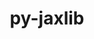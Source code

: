 ---
title: "py-jaxlib"
layout: cache
categories: [package, develop]
meta: {"compilers": ["gcc@11.4.0", "gcc@13.2.0"], "num_specs": 133, "num_specs_by_stack": {"e4s": 13, "ml-linux-aarch64-cpu": 26, "ml-linux-aarch64-cuda": 26, "ml-linux-x86_64-cpu": 24, "ml-linux-x86_64-cuda": 26, "ml-linux-x86_64-rocm": 18, "root": 133}, "oss": ["ubuntu22.04", "ubuntu24.04"], "platforms": ["linux"], "stacks": ["e4s", "ml-linux-aarch64-cpu", "ml-linux-aarch64-cuda", "ml-linux-x86_64-cpu", "ml-linux-x86_64-cuda", "ml-linux-x86_64-rocm", "root"], "targets": ["aarch64", "x86_64_v3"], "versions": ["0.4.28", "0.4.31", "0.4.38"]}
spec_details: [{"compiler": "gcc@11.4.0", "hash": "2xb55n7wbbxxugwduu7fhggnsdakkm6b", "os": "ubuntu22.04", "platform": "linux", "size": "-", "stacks": ["e4s", "root"], "target": "x86_64_v3", "variants": ["build_system=python_pip", "~cuda", "patches:=d3b7ea2", "~rocm"], "versions": ["0.4.38"]}, {"compiler": "gcc@13.2.0", "hash": "3aboam4fyvejtv3pollpvtrkbeng7mjt", "os": "ubuntu24.04", "platform": "linux", "size": "-", "stacks": ["ml-linux-x86_64-rocm", "root"], "target": "x86_64_v3", "variants": ["amdgpu_target:=gfx90a", "build_system=python_pip", "~cuda", "patches:=d3b7ea2", "+rocm"], "versions": ["0.4.38"]}, {"compiler": "gcc@13.2.0", "hash": "3d3gi77mfqjsow6gr722xxszgy4akz6e", "os": "ubuntu24.04", "platform": "linux", "size": "-", "stacks": ["ml-linux-aarch64-cpu", "root"], "target": "aarch64", "variants": ["build_system=python_pip", "~cuda", "patches:=2c5386e", "~rocm"], "versions": ["0.4.28"]}, {"compiler": "gcc@13.2.0", "hash": "3u37nv2g6awbzj63kgpsmr3iccrycpop", "os": "ubuntu24.04", "platform": "linux", "size": "-", "stacks": ["ml-linux-x86_64-rocm", "root"], "target": "x86_64_v3", "variants": ["amdgpu_target:=gfx90a", "build_system=python_pip", "~cuda", "patches:=d3b7ea2", "+rocm"], "versions": ["0.4.38"]}, {"compiler": "gcc@13.2.0", "hash": "3z42ar7cfpbwf3q7ggfrfo6yhb5ooqq2", "os": "ubuntu24.04", "platform": "linux", "size": "-", "stacks": ["ml-linux-aarch64-cuda", "root"], "target": "aarch64", "variants": ["build_system=python_pip", "+cuda", "cuda_arch:=80", "+nccl", "patches:=2c5386e", "~rocm"], "versions": ["0.4.28"]}, {"compiler": "gcc@13.2.0", "hash": "4fvc4xoykphblecap3js2a3wfc4tu3pw", "os": "ubuntu24.04", "platform": "linux", "size": "-", "stacks": ["ml-linux-x86_64-cpu", "root"], "target": "x86_64_v3", "variants": ["build_system=python_pip", "~cuda", "~rocm"], "versions": ["0.4.28"]}, {"compiler": "gcc@13.2.0", "hash": "4qhmavnyrf27wchph7bayyr2mjuemmj6", "os": "ubuntu24.04", "platform": "linux", "size": "-", "stacks": ["ml-linux-x86_64-cpu", "root"], "target": "x86_64_v3", "variants": ["build_system=python_pip", "~cuda", "patches:=d3b7ea2", "~rocm"], "versions": ["0.4.38"]}, {"compiler": "gcc@13.2.0", "hash": "4tewzkxse63lcdqlzdsoizsh3gr5tey5", "os": "ubuntu24.04", "platform": "linux", "size": "-", "stacks": ["ml-linux-aarch64-cpu", "root"], "target": "aarch64", "variants": ["build_system=python_pip", "~cuda", "patches:=2c5386e", "~rocm"], "versions": ["0.4.31"]}, {"compiler": "gcc@13.2.0", "hash": "5cu7yzzajgaccjcm5jjru6afcb2x4mqp", "os": "ubuntu24.04", "platform": "linux", "size": "-", "stacks": ["ml-linux-x86_64-cuda", "root"], "target": "x86_64_v3", "variants": ["build_system=python_pip", "+cuda", "cuda_arch:=80", "+nccl", "~rocm"], "versions": ["0.4.31"]}, {"compiler": "gcc@13.2.0", "hash": "5gkodmkumevx254ij43aves5wuceexx5", "os": "ubuntu24.04", "platform": "linux", "size": "-", "stacks": ["ml-linux-aarch64-cuda", "root"], "target": "aarch64", "variants": ["build_system=python_pip", "+cuda", "cuda_arch:=80", "+nccl", "patches:=2c5386e", "~rocm"], "versions": ["0.4.28"]}, {"compiler": "gcc@13.2.0", "hash": "5lw2fqaaxljlopd45rem6j62xioifp5c", "os": "ubuntu24.04", "platform": "linux", "size": "-", "stacks": ["ml-linux-x86_64-rocm", "root"], "target": "x86_64_v3", "variants": ["amdgpu_target:=gfx90a", "build_system=python_pip", "~cuda", "patches:=d3b7ea2", "+rocm"], "versions": ["0.4.38"]}, {"compiler": "gcc@13.2.0", "hash": "5uqt4nmebybdok5lqnwln4ytd7ltktty", "os": "ubuntu24.04", "platform": "linux", "size": "-", "stacks": ["ml-linux-x86_64-cpu", "root"], "target": "x86_64_v3", "variants": ["build_system=python_pip", "~cuda", "~rocm"], "versions": ["0.4.28"]}, {"compiler": "gcc@13.2.0", "hash": "5y4iw7juzksl2a25mdvblmryfzwob35k", "os": "ubuntu24.04", "platform": "linux", "size": "-", "stacks": ["ml-linux-aarch64-cpu", "root"], "target": "aarch64", "variants": ["build_system=python_pip", "~cuda", "patches:=2c5386e", "~rocm"], "versions": ["0.4.31"]}, {"compiler": "gcc@13.2.0", "hash": "67ptuo5ftkylr3wuhj3qxwmv53qivl24", "os": "ubuntu24.04", "platform": "linux", "size": "-", "stacks": ["ml-linux-x86_64-rocm", "root"], "target": "x86_64_v3", "variants": ["amdgpu_target:=gfx90a", "build_system=python_pip", "~cuda", "patches:=d3b7ea2", "+rocm"], "versions": ["0.4.38"]}, {"compiler": "gcc@13.2.0", "hash": "6ajdp2ckzlyma7ebaihtaqnxkkqkhlth", "os": "ubuntu24.04", "platform": "linux", "size": "-", "stacks": ["ml-linux-aarch64-cpu", "root"], "target": "aarch64", "variants": ["build_system=python_pip", "~cuda", "patches:=2c5386e", "~rocm"], "versions": ["0.4.28"]}, {"compiler": "gcc@13.2.0", "hash": "6kbjzjcpbjeeom5nphyjctpjr2tux2m3", "os": "ubuntu24.04", "platform": "linux", "size": "-", "stacks": ["ml-linux-x86_64-rocm", "root"], "target": "x86_64_v3", "variants": ["amdgpu_target:=gfx90a", "build_system=python_pip", "~cuda", "patches:=d3b7ea2", "+rocm"], "versions": ["0.4.38"]}, {"compiler": "gcc@11.4.0", "hash": "6pj65cktmbxiywc6hnfsypjeejomg26o", "os": "ubuntu22.04", "platform": "linux", "size": "-", "stacks": ["e4s", "root"], "target": "x86_64_v3", "variants": ["build_system=python_pip", "~cuda", "patches:=d3b7ea2", "~rocm"], "versions": ["0.4.38"]}, {"compiler": "gcc@13.2.0", "hash": "77d5ffb6kippmwuqbzm52hwhuyu3afbn", "os": "ubuntu24.04", "platform": "linux", "size": "-", "stacks": ["ml-linux-x86_64-cpu", "root"], "target": "x86_64_v3", "variants": ["build_system=python_pip", "~cuda", "~rocm"], "versions": ["0.4.28"]}, {"compiler": "gcc@13.2.0", "hash": "7e5h2byd6fofvz4ugcclz2wuqxlwtjul", "os": "ubuntu24.04", "platform": "linux", "size": "-", "stacks": ["ml-linux-x86_64-cuda", "root"], "target": "x86_64_v3", "variants": ["build_system=python_pip", "+cuda", "cuda_arch:=80", "+nccl", "~rocm"], "versions": ["0.4.28"]}, {"compiler": "gcc@13.2.0", "hash": "7eaxgm4ozskxtirntjyfjeo7g2vyolq6", "os": "ubuntu24.04", "platform": "linux", "size": "-", "stacks": ["ml-linux-x86_64-cuda", "root"], "target": "x86_64_v3", "variants": ["build_system=python_pip", "+cuda", "cuda_arch:=80", "+nccl", "~rocm"], "versions": ["0.4.28"]}, {"compiler": "gcc@13.2.0", "hash": "7x6ue46cipno2bfv2rp6yagrwlhiu372", "os": "ubuntu24.04", "platform": "linux", "size": "-", "stacks": ["ml-linux-aarch64-cuda", "root"], "target": "aarch64", "variants": ["build_system=python_pip", "+cuda", "cuda_arch:=80", "+nccl", "patches:=2c5386e", "~rocm"], "versions": ["0.4.28"]}, {"compiler": "gcc@11.4.0", "hash": "a4m3bca6rwwqicrqxcmgrsdg2634qlsg", "os": "ubuntu22.04", "platform": "linux", "size": "-", "stacks": ["e4s", "root"], "target": "x86_64_v3", "variants": ["build_system=python_pip", "~cuda", "patches:=d3b7ea2", "~rocm"], "versions": ["0.4.38"]}, {"compiler": "gcc@11.4.0", "hash": "ab63uxcu5gk3k7j2glqh7jafkvxavpig", "os": "ubuntu22.04", "platform": "linux", "size": "-", "stacks": ["e4s", "root"], "target": "x86_64_v3", "variants": ["build_system=python_pip", "~cuda", "patches:=d3b7ea2", "~rocm"], "versions": ["0.4.38"]}, {"compiler": "gcc@13.2.0", "hash": "acmysbrlzqikpp36md4nqupabvcb37f5", "os": "ubuntu24.04", "platform": "linux", "size": "-", "stacks": ["ml-linux-aarch64-cpu", "root"], "target": "aarch64", "variants": ["build_system=python_pip", "~cuda", "patches:=2c5386e", "~rocm"], "versions": ["0.4.28"]}, {"compiler": "gcc@13.2.0", "hash": "ap5qtb76cufjg64mvlzm5yjzxpjr6dxy", "os": "ubuntu24.04", "platform": "linux", "size": "-", "stacks": ["ml-linux-aarch64-cuda", "root"], "target": "aarch64", "variants": ["build_system=python_pip", "+cuda", "cuda_arch:=80", "+nccl", "patches:=2c5386e", "~rocm"], "versions": ["0.4.31"]}, {"compiler": "gcc@13.2.0", "hash": "aqrjwnm4m7t4e5mbmm7rcb6oedk47kke", "os": "ubuntu24.04", "platform": "linux", "size": "-", "stacks": ["ml-linux-aarch64-cpu", "root"], "target": "aarch64", "variants": ["build_system=python_pip", "~cuda", "patches:=2c5386e", "~rocm"], "versions": ["0.4.28"]}, {"compiler": "gcc@13.2.0", "hash": "bbxvwghaz6allxiebn3az3p2as4un522", "os": "ubuntu24.04", "platform": "linux", "size": "-", "stacks": ["ml-linux-x86_64-cuda", "root"], "target": "x86_64_v3", "variants": ["build_system=python_pip", "+cuda", "cuda_arch:=80", "+nccl", "~rocm"], "versions": ["0.4.31"]}, {"compiler": "gcc@13.2.0", "hash": "bfcwomcbjlq2qg2afh63antb775wadbg", "os": "ubuntu24.04", "platform": "linux", "size": "-", "stacks": ["ml-linux-x86_64-cpu", "root"], "target": "x86_64_v3", "variants": ["build_system=python_pip", "~cuda", "patches:=d3b7ea2", "~rocm"], "versions": ["0.4.38"]}, {"compiler": "gcc@13.2.0", "hash": "bhhv72u2yv7t6vhi4x6kmynpa35uh6jg", "os": "ubuntu24.04", "platform": "linux", "size": "-", "stacks": ["ml-linux-x86_64-rocm", "root"], "target": "x86_64_v3", "variants": ["amdgpu_target:=gfx90a", "build_system=python_pip", "~cuda", "patches:=d3b7ea2", "+rocm"], "versions": ["0.4.38"]}, {"compiler": "gcc@13.2.0", "hash": "c2cfwboc2ibvxy5vzhwwikzi5i6fa7ge", "os": "ubuntu24.04", "platform": "linux", "size": "-", "stacks": ["ml-linux-x86_64-cpu", "root"], "target": "x86_64_v3", "variants": ["build_system=python_pip", "~cuda", "patches:=d3b7ea2", "~rocm"], "versions": ["0.4.38"]}, {"compiler": "gcc@13.2.0", "hash": "cejds7zwj6lsnj7lpyigrksktiwmlpxu", "os": "ubuntu24.04", "platform": "linux", "size": "-", "stacks": ["ml-linux-x86_64-rocm", "root"], "target": "x86_64_v3", "variants": ["amdgpu_target:=gfx90a", "build_system=python_pip", "~cuda", "patches:=d3b7ea2", "+rocm"], "versions": ["0.4.38"]}, {"compiler": "gcc@13.2.0", "hash": "cuunad4ruk6mcgv753n3cf3m5iz3ihxi", "os": "ubuntu24.04", "platform": "linux", "size": "-", "stacks": ["ml-linux-x86_64-rocm", "root"], "target": "x86_64_v3", "variants": ["amdgpu_target:=gfx90a", "build_system=python_pip", "~cuda", "patches:=d3b7ea2", "+rocm"], "versions": ["0.4.38"]}, {"compiler": "gcc@13.2.0", "hash": "cx3ubem75coicn6rztnubsyiemcji3gy", "os": "ubuntu24.04", "platform": "linux", "size": "-", "stacks": ["ml-linux-x86_64-cpu", "root"], "target": "x86_64_v3", "variants": ["build_system=python_pip", "~cuda", "~rocm"], "versions": ["0.4.28"]}, {"compiler": "gcc@13.2.0", "hash": "ddv4b3nfbpufwfribwfdzl4zrfcmlwaw", "os": "ubuntu24.04", "platform": "linux", "size": "-", "stacks": ["ml-linux-x86_64-rocm", "root"], "target": "x86_64_v3", "variants": ["amdgpu_target:=gfx90a", "build_system=python_pip", "~cuda", "patches:=d3b7ea2", "+rocm"], "versions": ["0.4.38"]}, {"compiler": "gcc@13.2.0", "hash": "dpuhhebossdbxrgag3bb5pgze5vra77h", "os": "ubuntu24.04", "platform": "linux", "size": "-", "stacks": ["ml-linux-aarch64-cuda", "root"], "target": "aarch64", "variants": ["build_system=python_pip", "+cuda", "cuda_arch:=80", "+nccl", "patches:=2c5386e", "~rocm"], "versions": ["0.4.31"]}, {"compiler": "gcc@13.2.0", "hash": "dr5qaaxy6rlneneej5ftgt45a7kbdlez", "os": "ubuntu24.04", "platform": "linux", "size": "-", "stacks": ["ml-linux-aarch64-cuda", "root"], "target": "aarch64", "variants": ["build_system=python_pip", "+cuda", "cuda_arch:=80", "+nccl", "patches:=2c5386e", "~rocm"], "versions": ["0.4.31"]}, {"compiler": "gcc@13.2.0", "hash": "e44uu72u6jjszz5dsyyxkjzfdl44kusu", "os": "ubuntu24.04", "platform": "linux", "size": "-", "stacks": ["ml-linux-x86_64-cuda", "root"], "target": "x86_64_v3", "variants": ["build_system=python_pip", "+cuda", "cuda_arch:=80", "+nccl", "~rocm"], "versions": ["0.4.28"]}, {"compiler": "gcc@13.2.0", "hash": "e6x3rfxel3vydzpbmwbvrniasgwt5xiv", "os": "ubuntu24.04", "platform": "linux", "size": "-", "stacks": ["ml-linux-aarch64-cpu", "root"], "target": "aarch64", "variants": ["build_system=python_pip", "~cuda", "patches:=2c5386e", "~rocm"], "versions": ["0.4.28"]}, {"compiler": "gcc@13.2.0", "hash": "ev4maccd3ugkhqi5tzgkrwilbi3pjrdj", "os": "ubuntu24.04", "platform": "linux", "size": "-", "stacks": ["ml-linux-aarch64-cpu", "root"], "target": "aarch64", "variants": ["build_system=python_pip", "~cuda", "patches:=2c5386e", "~rocm"], "versions": ["0.4.31"]}, {"compiler": "gcc@13.2.0", "hash": "fe3yhsmz4y7kvuh5s37lwlb73pc4hnm7", "os": "ubuntu24.04", "platform": "linux", "size": "-", "stacks": ["ml-linux-x86_64-cpu", "root"], "target": "x86_64_v3", "variants": ["build_system=python_pip", "~cuda", "patches:=d3b7ea2", "~rocm"], "versions": ["0.4.38"]}, {"compiler": "gcc@13.2.0", "hash": "fgu247ggj4dmwnktzdmjuy75lxwxz7o3", "os": "ubuntu24.04", "platform": "linux", "size": "-", "stacks": ["ml-linux-aarch64-cpu", "root"], "target": "aarch64", "variants": ["build_system=python_pip", "~cuda", "patches:=2c5386e", "~rocm"], "versions": ["0.4.31"]}, {"compiler": "gcc@13.2.0", "hash": "frcl6ghrv6nylpkljqthyszvx46sv2ae", "os": "ubuntu24.04", "platform": "linux", "size": "-", "stacks": ["ml-linux-x86_64-cuda", "root"], "target": "x86_64_v3", "variants": ["build_system=python_pip", "+cuda", "cuda_arch:=80", "+nccl", "~rocm"], "versions": ["0.4.31"]}, {"compiler": "gcc@13.2.0", "hash": "fxluf52v2rize7yyds7hahp5ifbizxg7", "os": "ubuntu24.04", "platform": "linux", "size": "-", "stacks": ["ml-linux-x86_64-cuda", "root"], "target": "x86_64_v3", "variants": ["build_system=python_pip", "+cuda", "cuda_arch:=80", "+nccl", "~rocm"], "versions": ["0.4.31"]}, {"compiler": "gcc@13.2.0", "hash": "fylun2eu5hz4rannq2dotnlrbx2e62oi", "os": "ubuntu24.04", "platform": "linux", "size": "-", "stacks": ["ml-linux-x86_64-cuda", "root"], "target": "x86_64_v3", "variants": ["build_system=python_pip", "+cuda", "cuda_arch:=80", "+nccl", "~rocm"], "versions": ["0.4.31"]}, {"compiler": "gcc@13.2.0", "hash": "gbjg4zi2rrex7pgygynaht3mzdjrj7ej", "os": "ubuntu24.04", "platform": "linux", "size": "-", "stacks": ["ml-linux-aarch64-cpu", "root"], "target": "aarch64", "variants": ["build_system=python_pip", "~cuda", "patches:=2c5386e", "~rocm"], "versions": ["0.4.31"]}, {"compiler": "gcc@13.2.0", "hash": "gezos2zmhh6c3mbfrvugw3r7xtf6jie7", "os": "ubuntu24.04", "platform": "linux", "size": "-", "stacks": ["ml-linux-x86_64-cuda", "root"], "target": "x86_64_v3", "variants": ["build_system=python_pip", "+cuda", "cuda_arch:=80", "+nccl", "~rocm"], "versions": ["0.4.31"]}, {"compiler": "gcc@13.2.0", "hash": "gj3usvjxrmpijlfw3izjg5gelnt7g64t", "os": "ubuntu24.04", "platform": "linux", "size": "-", "stacks": ["ml-linux-x86_64-cuda", "root"], "target": "x86_64_v3", "variants": ["build_system=python_pip", "+cuda", "cuda_arch:=80", "+nccl", "~rocm"], "versions": ["0.4.28"]}, {"compiler": "gcc@13.2.0", "hash": "glnf443eswq4vf3l7wfzap7znkq4trh4", "os": "ubuntu24.04", "platform": "linux", "size": "-", "stacks": ["ml-linux-aarch64-cpu", "root"], "target": "aarch64", "variants": ["build_system=python_pip", "~cuda", "patches:=2c5386e", "~rocm"], "versions": ["0.4.28"]}, {"compiler": "gcc@13.2.0", "hash": "goofko3sfzfqeyvaf5pakfrr3khsnxho", "os": "ubuntu24.04", "platform": "linux", "size": "-", "stacks": ["ml-linux-x86_64-cpu", "root"], "target": "x86_64_v3", "variants": ["build_system=python_pip", "~cuda", "~rocm"], "versions": ["0.4.28"]}, {"compiler": "gcc@13.2.0", "hash": "gy6ko7xzzno6yfciw2w4jvwen2wh7ljk", "os": "ubuntu24.04", "platform": "linux", "size": "-", "stacks": ["ml-linux-x86_64-cpu", "root"], "target": "x86_64_v3", "variants": ["build_system=python_pip", "~cuda", "patches:=d3b7ea2", "~rocm"], "versions": ["0.4.38"]}, {"compiler": "gcc@13.2.0", "hash": "h7nwad5zznndmmz43hnjxupcxrblwf2j", "os": "ubuntu24.04", "platform": "linux", "size": "-", "stacks": ["ml-linux-x86_64-cpu", "root"], "target": "x86_64_v3", "variants": ["build_system=python_pip", "~cuda", "~rocm"], "versions": ["0.4.28"]}, {"compiler": "gcc@13.2.0", "hash": "he7265d7d6kaywoald5dzt3gu4vpeo6p", "os": "ubuntu24.04", "platform": "linux", "size": "-", "stacks": ["ml-linux-aarch64-cpu", "root"], "target": "aarch64", "variants": ["build_system=python_pip", "~cuda", "patches:=2c5386e", "~rocm"], "versions": ["0.4.31"]}, {"compiler": "gcc@13.2.0", "hash": "hhjrt2odvpjkaxewb737oqvyvrj6sc7g", "os": "ubuntu24.04", "platform": "linux", "size": "-", "stacks": ["ml-linux-x86_64-rocm", "root"], "target": "x86_64_v3", "variants": ["amdgpu_target:=gfx90a", "build_system=python_pip", "~cuda", "patches:=d3b7ea2", "+rocm"], "versions": ["0.4.38"]}, {"compiler": "gcc@13.2.0", "hash": "hltr6xs2fmrsbop3zlzasizujyz5svmk", "os": "ubuntu24.04", "platform": "linux", "size": "-", "stacks": ["ml-linux-x86_64-cpu", "root"], "target": "x86_64_v3", "variants": ["build_system=python_pip", "~cuda", "patches:=d3b7ea2", "~rocm"], "versions": ["0.4.38"]}, {"compiler": "gcc@13.2.0", "hash": "hrcfdhq45idivum2obqmeutoy5kp6ejh", "os": "ubuntu24.04", "platform": "linux", "size": "-", "stacks": ["ml-linux-x86_64-cpu", "root"], "target": "x86_64_v3", "variants": ["build_system=python_pip", "~cuda", "~rocm"], "versions": ["0.4.28"]}, {"compiler": "gcc@13.2.0", "hash": "hs6fohqbtw53ni5vrcnsfhr7pvvd6q3i", "os": "ubuntu24.04", "platform": "linux", "size": "-", "stacks": ["ml-linux-x86_64-cuda", "root"], "target": "x86_64_v3", "variants": ["build_system=python_pip", "+cuda", "cuda_arch:=80", "+nccl", "~rocm"], "versions": ["0.4.28"]}, {"compiler": "gcc@13.2.0", "hash": "i3a76reea2ox6cpjh3dfqlwsnyadnkrh", "os": "ubuntu24.04", "platform": "linux", "size": "-", "stacks": ["ml-linux-aarch64-cpu", "root"], "target": "aarch64", "variants": ["build_system=python_pip", "~cuda", "patches:=2c5386e", "~rocm"], "versions": ["0.4.31"]}, {"compiler": "gcc@13.2.0", "hash": "i5rwrmyawfsxpji2rzokmskejhenweue", "os": "ubuntu24.04", "platform": "linux", "size": "-", "stacks": ["ml-linux-x86_64-cuda", "root"], "target": "x86_64_v3", "variants": ["build_system=python_pip", "+cuda", "cuda_arch:=80", "+nccl", "~rocm"], "versions": ["0.4.31"]}, {"compiler": "gcc@13.2.0", "hash": "i7c2mrdybimcmhlimhdfmujaksm3522x", "os": "ubuntu24.04", "platform": "linux", "size": "-", "stacks": ["ml-linux-aarch64-cuda", "root"], "target": "aarch64", "variants": ["build_system=python_pip", "+cuda", "cuda_arch:=80", "+nccl", "patches:=2c5386e", "~rocm"], "versions": ["0.4.31"]}, {"compiler": "gcc@11.4.0", "hash": "idvomn77xuehernyrex3eochoij5upil", "os": "ubuntu22.04", "platform": "linux", "size": "-", "stacks": ["e4s", "root"], "target": "x86_64_v3", "variants": ["build_system=python_pip", "~cuda", "patches:=d3b7ea2", "~rocm"], "versions": ["0.4.38"]}, {"compiler": "gcc@13.2.0", "hash": "ieu7wzkek2zapgkxtdmdodhsyb4hdzxi", "os": "ubuntu24.04", "platform": "linux", "size": "-", "stacks": ["ml-linux-aarch64-cuda", "root"], "target": "aarch64", "variants": ["build_system=python_pip", "+cuda", "cuda_arch:=80", "+nccl", "patches:=2c5386e", "~rocm"], "versions": ["0.4.28"]}, {"compiler": "gcc@13.2.0", "hash": "isjo366nsqcqw2bfhjeklne2sm67sgax", "os": "ubuntu24.04", "platform": "linux", "size": "-", "stacks": ["ml-linux-x86_64-cuda", "root"], "target": "x86_64_v3", "variants": ["build_system=python_pip", "+cuda", "cuda_arch:=80", "+nccl", "~rocm"], "versions": ["0.4.28"]}, {"compiler": "gcc@13.2.0", "hash": "jaxv5c33tzdpowlnpvoe4ni4mm5ppxle", "os": "ubuntu24.04", "platform": "linux", "size": "-", "stacks": ["ml-linux-x86_64-cuda", "root"], "target": "x86_64_v3", "variants": ["build_system=python_pip", "+cuda", "cuda_arch:=80", "+nccl", "~rocm"], "versions": ["0.4.31"]}, {"compiler": "gcc@11.4.0", "hash": "jnfjvdlxx73dvj77q53ttbk7skhmfwhp", "os": "ubuntu22.04", "platform": "linux", "size": "-", "stacks": ["e4s", "root"], "target": "x86_64_v3", "variants": ["build_system=python_pip", "~cuda", "patches:=d3b7ea2", "~rocm"], "versions": ["0.4.38"]}, {"compiler": "gcc@13.2.0", "hash": "jwdlmihk7xxvisyynsrefveb5aypwr5y", "os": "ubuntu24.04", "platform": "linux", "size": "-", "stacks": ["ml-linux-x86_64-cuda", "root"], "target": "x86_64_v3", "variants": ["build_system=python_pip", "+cuda", "cuda_arch:=80", "+nccl", "~rocm"], "versions": ["0.4.28"]}, {"compiler": "gcc@11.4.0", "hash": "kdjbybvycbyx26z2ksgzetxsgw63gmpf", "os": "ubuntu22.04", "platform": "linux", "size": "-", "stacks": ["e4s", "root"], "target": "x86_64_v3", "variants": ["build_system=python_pip", "~cuda", "patches:=d3b7ea2", "~rocm"], "versions": ["0.4.38"]}, {"compiler": "gcc@13.2.0", "hash": "kfmxfvtrshrilw6n2euhvt72uclrmtqa", "os": "ubuntu24.04", "platform": "linux", "size": "-", "stacks": ["ml-linux-x86_64-cpu", "root"], "target": "x86_64_v3", "variants": ["build_system=python_pip", "~cuda", "patches:=d3b7ea2", "~rocm"], "versions": ["0.4.38"]}, {"compiler": "gcc@11.4.0", "hash": "kj7an2x3vv4ijw32js5ezn5aymdbdjpm", "os": "ubuntu22.04", "platform": "linux", "size": "-", "stacks": ["e4s", "root"], "target": "x86_64_v3", "variants": ["build_system=python_pip", "~cuda", "patches:=d3b7ea2", "~rocm"], "versions": ["0.4.38"]}, {"compiler": "gcc@13.2.0", "hash": "li26kx6a5kpyb77vng342ukdl2ai6ct3", "os": "ubuntu24.04", "platform": "linux", "size": "-", "stacks": ["ml-linux-x86_64-cpu", "root"], "target": "x86_64_v3", "variants": ["build_system=python_pip", "~cuda", "patches:=d3b7ea2", "~rocm"], "versions": ["0.4.38"]}, {"compiler": "gcc@13.2.0", "hash": "ljuk7q4h5hddxvixgwittos7pamhoyl7", "os": "ubuntu24.04", "platform": "linux", "size": "-", "stacks": ["ml-linux-aarch64-cuda", "root"], "target": "aarch64", "variants": ["build_system=python_pip", "+cuda", "cuda_arch:=80", "+nccl", "patches:=2c5386e", "~rocm"], "versions": ["0.4.28"]}, {"compiler": "gcc@13.2.0", "hash": "llslpstl3lpbmf5r5dthnqzix6l2biah", "os": "ubuntu24.04", "platform": "linux", "size": "-", "stacks": ["ml-linux-x86_64-cpu", "root"], "target": "x86_64_v3", "variants": ["build_system=python_pip", "~cuda", "~rocm"], "versions": ["0.4.28"]}, {"compiler": "gcc@11.4.0", "hash": "lqq674zrtueswg532gqf3ce2p5loyytr", "os": "ubuntu22.04", "platform": "linux", "size": "-", "stacks": ["e4s", "root"], "target": "x86_64_v3", "variants": ["build_system=python_pip", "~cuda", "patches:=d3b7ea2", "~rocm"], "versions": ["0.4.38"]}, {"compiler": "gcc@13.2.0", "hash": "lrxg3itupjpu4yevpxy6xqxgtxnhd7kr", "os": "ubuntu24.04", "platform": "linux", "size": "-", "stacks": ["ml-linux-x86_64-cuda", "root"], "target": "x86_64_v3", "variants": ["build_system=python_pip", "+cuda", "cuda_arch:=80", "+nccl", "~rocm"], "versions": ["0.4.28"]}, {"compiler": "gcc@11.4.0", "hash": "ls5yxobtgiantdmq5kllem6nvqipei6o", "os": "ubuntu22.04", "platform": "linux", "size": "-", "stacks": ["e4s", "root"], "target": "x86_64_v3", "variants": ["build_system=python_pip", "~cuda", "patches:=d3b7ea2", "~rocm"], "versions": ["0.4.38"]}, {"compiler": "gcc@13.2.0", "hash": "ltxupd4gm5avuchkagqvnmb7abpo4pzl", "os": "ubuntu24.04", "platform": "linux", "size": "-", "stacks": ["ml-linux-aarch64-cuda", "root"], "target": "aarch64", "variants": ["build_system=python_pip", "+cuda", "cuda_arch:=80", "+nccl", "patches:=2c5386e", "~rocm"], "versions": ["0.4.28"]}, {"compiler": "gcc@13.2.0", "hash": "m37fi6ojdt2ngttsf4btd23v42m5ydhw", "os": "ubuntu24.04", "platform": "linux", "size": "-", "stacks": ["ml-linux-x86_64-cuda", "root"], "target": "x86_64_v3", "variants": ["build_system=python_pip", "+cuda", "cuda_arch:=80", "+nccl", "~rocm"], "versions": ["0.4.31"]}, {"compiler": "gcc@13.2.0", "hash": "mhft66swfzx3sjo6au2wq3irol3plv5p", "os": "ubuntu24.04", "platform": "linux", "size": "-", "stacks": ["ml-linux-aarch64-cuda", "root"], "target": "aarch64", "variants": ["build_system=python_pip", "+cuda", "cuda_arch:=80", "+nccl", "patches:=2c5386e", "~rocm"], "versions": ["0.4.31"]}, {"compiler": "gcc@13.2.0", "hash": "mrkfg6noolcvo7pppz7pnrzktkn4mfli", "os": "ubuntu24.04", "platform": "linux", "size": "-", "stacks": ["ml-linux-aarch64-cuda", "root"], "target": "aarch64", "variants": ["build_system=python_pip", "+cuda", "cuda_arch:=80", "+nccl", "patches:=2c5386e", "~rocm"], "versions": ["0.4.31"]}, {"compiler": "gcc@13.2.0", "hash": "mvekievp2bk4xl4no4y3zvudvipmxjmq", "os": "ubuntu24.04", "platform": "linux", "size": "-", "stacks": ["ml-linux-aarch64-cpu", "root"], "target": "aarch64", "variants": ["build_system=python_pip", "~cuda", "patches:=2c5386e", "~rocm"], "versions": ["0.4.31"]}, {"compiler": "gcc@13.2.0", "hash": "n6ekxu7ymt2uffgwnlaerpskm4psax24", "os": "ubuntu24.04", "platform": "linux", "size": "-", "stacks": ["ml-linux-x86_64-cpu", "root"], "target": "x86_64_v3", "variants": ["build_system=python_pip", "~cuda", "patches:=d3b7ea2", "~rocm"], "versions": ["0.4.38"]}, {"compiler": "gcc@13.2.0", "hash": "ngjz7axfqpy2q5b2e2gl5akiaq7q2jgi", "os": "ubuntu24.04", "platform": "linux", "size": "-", "stacks": ["ml-linux-aarch64-cpu", "root"], "target": "aarch64", "variants": ["build_system=python_pip", "~cuda", "patches:=2c5386e", "~rocm"], "versions": ["0.4.28"]}, {"compiler": "gcc@13.2.0", "hash": "nhw4444tg6njppmqqxb45mqv5agzsqc3", "os": "ubuntu24.04", "platform": "linux", "size": "-", "stacks": ["ml-linux-aarch64-cpu", "root"], "target": "aarch64", "variants": ["build_system=python_pip", "~cuda", "patches:=2c5386e", "~rocm"], "versions": ["0.4.31"]}, {"compiler": "gcc@13.2.0", "hash": "njmaxpkrhpgcsigyzdnqdeno75krtxhx", "os": "ubuntu24.04", "platform": "linux", "size": "-", "stacks": ["ml-linux-x86_64-rocm", "root"], "target": "x86_64_v3", "variants": ["amdgpu_target:=gfx90a", "build_system=python_pip", "~cuda", "patches:=d3b7ea2", "+rocm"], "versions": ["0.4.38"]}, {"compiler": "gcc@13.2.0", "hash": "nmayinkn444fv4p7w7kggnua2uy2v7c3", "os": "ubuntu24.04", "platform": "linux", "size": "-", "stacks": ["ml-linux-x86_64-cuda", "root"], "target": "x86_64_v3", "variants": ["build_system=python_pip", "+cuda", "cuda_arch:=80", "+nccl", "~rocm"], "versions": ["0.4.31"]}, {"compiler": "gcc@13.2.0", "hash": "nn22vprz5ye7uziv4ja4j6huui2m7bcp", "os": "ubuntu24.04", "platform": "linux", "size": "-", "stacks": ["ml-linux-aarch64-cuda", "root"], "target": "aarch64", "variants": ["build_system=python_pip", "+cuda", "cuda_arch:=80", "+nccl", "patches:=2c5386e", "~rocm"], "versions": ["0.4.31"]}, {"compiler": "gcc@13.2.0", "hash": "ofldpy3jl76blbep3k5dzj2w7f5nyniw", "os": "ubuntu24.04", "platform": "linux", "size": "-", "stacks": ["ml-linux-x86_64-cpu", "root"], "target": "x86_64_v3", "variants": ["build_system=python_pip", "~cuda", "~rocm"], "versions": ["0.4.28"]}, {"compiler": "gcc@13.2.0", "hash": "oilmi3vbebrcmny2zdicvkejytnkuiow", "os": "ubuntu24.04", "platform": "linux", "size": "-", "stacks": ["ml-linux-aarch64-cuda", "root"], "target": "aarch64", "variants": ["build_system=python_pip", "+cuda", "cuda_arch:=80", "+nccl", "patches:=2c5386e", "~rocm"], "versions": ["0.4.28"]}, {"compiler": "gcc@13.2.0", "hash": "ot5ozrpl3ucekngcdtt2slxndgpr6k5i", "os": "ubuntu24.04", "platform": "linux", "size": "-", "stacks": ["ml-linux-aarch64-cuda", "root"], "target": "aarch64", "variants": ["build_system=python_pip", "+cuda", "cuda_arch:=80", "+nccl", "patches:=2c5386e", "~rocm"], "versions": ["0.4.28"]}, {"compiler": "gcc@13.2.0", "hash": "owa54lbpgmtyvjcp2xnblxw5ibw2jb2x", "os": "ubuntu24.04", "platform": "linux", "size": "-", "stacks": ["ml-linux-x86_64-cuda", "root"], "target": "x86_64_v3", "variants": ["build_system=python_pip", "+cuda", "cuda_arch:=80", "+nccl", "~rocm"], "versions": ["0.4.31"]}, {"compiler": "gcc@13.2.0", "hash": "p6ab5vcefrwor3nxllre4byfqlk5i4js", "os": "ubuntu24.04", "platform": "linux", "size": "-", "stacks": ["ml-linux-x86_64-rocm", "root"], "target": "x86_64_v3", "variants": ["amdgpu_target:=gfx90a", "build_system=python_pip", "~cuda", "patches:=d3b7ea2", "+rocm"], "versions": ["0.4.38"]}, {"compiler": "gcc@13.2.0", "hash": "pc3wcw3rdxc3iirqixdrseytcvra3zzs", "os": "ubuntu24.04", "platform": "linux", "size": "-", "stacks": ["ml-linux-aarch64-cuda", "root"], "target": "aarch64", "variants": ["build_system=python_pip", "+cuda", "cuda_arch:=80", "+nccl", "patches:=2c5386e", "~rocm"], "versions": ["0.4.31"]}, {"compiler": "gcc@13.2.0", "hash": "qaxeou3bhvp4ppjnpmngmivdrulu25k3", "os": "ubuntu24.04", "platform": "linux", "size": "-", "stacks": ["ml-linux-aarch64-cuda", "root"], "target": "aarch64", "variants": ["build_system=python_pip", "+cuda", "cuda_arch:=80", "+nccl", "patches:=2c5386e", "~rocm"], "versions": ["0.4.31"]}, {"compiler": "gcc@13.2.0", "hash": "qu2y363wepg7jwe62z4oeup3g6sc5tag", "os": "ubuntu24.04", "platform": "linux", "size": "-", "stacks": ["ml-linux-aarch64-cuda", "root"], "target": "aarch64", "variants": ["build_system=python_pip", "+cuda", "cuda_arch:=80", "+nccl", "patches:=2c5386e", "~rocm"], "versions": ["0.4.28"]}, {"compiler": "gcc@13.2.0", "hash": "r2btta7cjee7ci42mdvpxiky5bkoyczb", "os": "ubuntu24.04", "platform": "linux", "size": "-", "stacks": ["ml-linux-x86_64-cuda", "root"], "target": "x86_64_v3", "variants": ["build_system=python_pip", "+cuda", "cuda_arch:=80", "+nccl", "~rocm"], "versions": ["0.4.28"]}, {"compiler": "gcc@13.2.0", "hash": "r2ohyivrunqgvbra645mwvkoxk3k4dcx", "os": "ubuntu24.04", "platform": "linux", "size": "-", "stacks": ["ml-linux-aarch64-cpu", "root"], "target": "aarch64", "variants": ["build_system=python_pip", "~cuda", "patches:=2c5386e", "~rocm"], "versions": ["0.4.28"]}, {"compiler": "gcc@13.2.0", "hash": "r7swon3skum6wlphtj5rpr2kmmpprapl", "os": "ubuntu24.04", "platform": "linux", "size": "-", "stacks": ["ml-linux-aarch64-cuda", "root"], "target": "aarch64", "variants": ["build_system=python_pip", "+cuda", "cuda_arch:=80", "+nccl", "patches:=2c5386e", "~rocm"], "versions": ["0.4.31"]}, {"compiler": "gcc@11.4.0", "hash": "rdkzunth44umbeyxawba5fnyx6zxvmx3", "os": "ubuntu22.04", "platform": "linux", "size": "-", "stacks": ["e4s", "root"], "target": "x86_64_v3", "variants": ["build_system=python_pip", "~cuda", "patches:=d3b7ea2", "~rocm"], "versions": ["0.4.38"]}, {"compiler": "gcc@13.2.0", "hash": "relz7psgkesgn4e4aumfnbvhqsaxl4ta", "os": "ubuntu24.04", "platform": "linux", "size": "-", "stacks": ["ml-linux-aarch64-cpu", "root"], "target": "aarch64", "variants": ["build_system=python_pip", "~cuda", "patches:=2c5386e", "~rocm"], "versions": ["0.4.31"]}, {"compiler": "gcc@11.4.0", "hash": "rerm6q5stlnm7j4kukrvgzhyo52b73hw", "os": "ubuntu22.04", "platform": "linux", "size": "-", "stacks": ["e4s", "root"], "target": "x86_64_v3", "variants": ["build_system=python_pip", "~cuda", "patches:=d3b7ea2", "~rocm"], "versions": ["0.4.38"]}, {"compiler": "gcc@13.2.0", "hash": "rjx3rtgz4zcxoruu7nt2d4re2ifvlpie", "os": "ubuntu24.04", "platform": "linux", "size": "-", "stacks": ["ml-linux-aarch64-cuda", "root"], "target": "aarch64", "variants": ["build_system=python_pip", "+cuda", "cuda_arch:=80", "+nccl", "patches:=2c5386e", "~rocm"], "versions": ["0.4.31"]}, {"compiler": "gcc@13.2.0", "hash": "rrokyubcqy6itfqe5qj3rf6xvphgusmc", "os": "ubuntu24.04", "platform": "linux", "size": "-", "stacks": ["ml-linux-aarch64-cuda", "root"], "target": "aarch64", "variants": ["build_system=python_pip", "+cuda", "cuda_arch:=80", "+nccl", "patches:=2c5386e", "~rocm"], "versions": ["0.4.28"]}, {"compiler": "gcc@13.2.0", "hash": "s3afc5xx2k45a5ndwyq63myu3ribouza", "os": "ubuntu24.04", "platform": "linux", "size": "-", "stacks": ["ml-linux-aarch64-cpu", "root"], "target": "aarch64", "variants": ["build_system=python_pip", "~cuda", "patches:=2c5386e", "~rocm"], "versions": ["0.4.31"]}, {"compiler": "gcc@13.2.0", "hash": "sc4bfwtmktado2cop5sezhidzdnhp67n", "os": "ubuntu24.04", "platform": "linux", "size": "-", "stacks": ["ml-linux-x86_64-cuda", "root"], "target": "x86_64_v3", "variants": ["build_system=python_pip", "+cuda", "cuda_arch:=80", "+nccl", "~rocm"], "versions": ["0.4.31"]}, {"compiler": "gcc@13.2.0", "hash": "shc3bi4pbcz42v7wemoxtbhuioxslszg", "os": "ubuntu24.04", "platform": "linux", "size": "-", "stacks": ["ml-linux-x86_64-rocm", "root"], "target": "x86_64_v3", "variants": ["amdgpu_target:=gfx90a", "build_system=python_pip", "~cuda", "patches:=d3b7ea2", "+rocm"], "versions": ["0.4.38"]}, {"compiler": "gcc@13.2.0", "hash": "shjfxwegpaa72icz7dj3rwa65twdrq3x", "os": "ubuntu24.04", "platform": "linux", "size": "-", "stacks": ["ml-linux-aarch64-cuda", "root"], "target": "aarch64", "variants": ["build_system=python_pip", "+cuda", "cuda_arch:=80", "+nccl", "patches:=2c5386e", "~rocm"], "versions": ["0.4.28"]}, {"compiler": "gcc@13.2.0", "hash": "sqqz6qe7sqlkvt3euvx27de3e6tx2727", "os": "ubuntu24.04", "platform": "linux", "size": "-", "stacks": ["ml-linux-x86_64-cpu", "root"], "target": "x86_64_v3", "variants": ["build_system=python_pip", "~cuda", "patches:=d3b7ea2", "~rocm"], "versions": ["0.4.38"]}, {"compiler": "gcc@13.2.0", "hash": "t2hs5tt4odf5yd6vheu4mvyufsbg7yti", "os": "ubuntu24.04", "platform": "linux", "size": "-", "stacks": ["ml-linux-aarch64-cuda", "root"], "target": "aarch64", "variants": ["build_system=python_pip", "+cuda", "cuda_arch:=80", "+nccl", "patches:=2c5386e", "~rocm"], "versions": ["0.4.31"]}, {"compiler": "gcc@13.2.0", "hash": "tcqagxh4g47naxlxy2bhyd7xhqwdtm6o", "os": "ubuntu24.04", "platform": "linux", "size": "-", "stacks": ["ml-linux-aarch64-cuda", "root"], "target": "aarch64", "variants": ["build_system=python_pip", "+cuda", "cuda_arch:=80", "+nccl", "patches:=2c5386e", "~rocm"], "versions": ["0.4.31"]}, {"compiler": "gcc@13.2.0", "hash": "tezbqyesiouq4g2wux7odmqmjdtm7piv", "os": "ubuntu24.04", "platform": "linux", "size": "-", "stacks": ["ml-linux-x86_64-cpu", "root"], "target": "x86_64_v3", "variants": ["build_system=python_pip", "~cuda", "~rocm"], "versions": ["0.4.28"]}, {"compiler": "gcc@13.2.0", "hash": "tfjzrmeu5a6ueazsrdpwzmdqhvnbpyzq", "os": "ubuntu24.04", "platform": "linux", "size": "-", "stacks": ["ml-linux-x86_64-rocm", "root"], "target": "x86_64_v3", "variants": ["amdgpu_target:=gfx90a", "build_system=python_pip", "~cuda", "patches:=d3b7ea2", "+rocm"], "versions": ["0.4.38"]}, {"compiler": "gcc@13.2.0", "hash": "tjupf6enho737bz43t5v5e6j3cipfuf3", "os": "ubuntu24.04", "platform": "linux", "size": "-", "stacks": ["ml-linux-x86_64-cpu", "root"], "target": "x86_64_v3", "variants": ["build_system=python_pip", "~cuda", "~rocm"], "versions": ["0.4.28"]}, {"compiler": "gcc@13.2.0", "hash": "udmbmno4aiz2vi4rqtl2vhaxxb7yob6x", "os": "ubuntu24.04", "platform": "linux", "size": "-", "stacks": ["ml-linux-x86_64-cuda", "root"], "target": "x86_64_v3", "variants": ["build_system=python_pip", "+cuda", "cuda_arch:=80", "+nccl", "~rocm"], "versions": ["0.4.31"]}, {"compiler": "gcc@13.2.0", "hash": "uvljqlvotgps2bfzhnu6nr6ker3brkfe", "os": "ubuntu24.04", "platform": "linux", "size": "-", "stacks": ["ml-linux-x86_64-cpu", "root"], "target": "x86_64_v3", "variants": ["build_system=python_pip", "~cuda", "~rocm"], "versions": ["0.4.28"]}, {"compiler": "gcc@13.2.0", "hash": "v7xq4pvdwrd6e4yfn25xlppzg4oj46se", "os": "ubuntu24.04", "platform": "linux", "size": "-", "stacks": ["ml-linux-x86_64-cuda", "root"], "target": "x86_64_v3", "variants": ["build_system=python_pip", "+cuda", "cuda_arch:=80", "+nccl", "~rocm"], "versions": ["0.4.28"]}, {"compiler": "gcc@13.2.0", "hash": "vfory7256lr2duuyqa5yqtcyow6k5ewb", "os": "ubuntu24.04", "platform": "linux", "size": "-", "stacks": ["ml-linux-aarch64-cpu", "root"], "target": "aarch64", "variants": ["build_system=python_pip", "~cuda", "patches:=2c5386e", "~rocm"], "versions": ["0.4.31"]}, {"compiler": "gcc@13.2.0", "hash": "vfuzrvlpcvubppt6ipk7egcocu7efsje", "os": "ubuntu24.04", "platform": "linux", "size": "-", "stacks": ["ml-linux-aarch64-cuda", "root"], "target": "aarch64", "variants": ["build_system=python_pip", "+cuda", "cuda_arch:=80", "+nccl", "patches:=2c5386e", "~rocm"], "versions": ["0.4.28"]}, {"compiler": "gcc@13.2.0", "hash": "vn4fne7ijlsqvovaqlitysfqlr4uw4bz", "os": "ubuntu24.04", "platform": "linux", "size": "-", "stacks": ["ml-linux-aarch64-cpu", "root"], "target": "aarch64", "variants": ["build_system=python_pip", "~cuda", "patches:=2c5386e", "~rocm"], "versions": ["0.4.28"]}, {"compiler": "gcc@13.2.0", "hash": "vx6eyxq5micma44xwqbtpwar65rxaryn", "os": "ubuntu24.04", "platform": "linux", "size": "-", "stacks": ["ml-linux-x86_64-cpu", "root"], "target": "x86_64_v3", "variants": ["build_system=python_pip", "~cuda", "patches:=d3b7ea2", "~rocm"], "versions": ["0.4.38"]}, {"compiler": "gcc@13.2.0", "hash": "vxrh2v42eokk62ov7mhya2sgynkm46d3", "os": "ubuntu24.04", "platform": "linux", "size": "-", "stacks": ["ml-linux-aarch64-cuda", "root"], "target": "aarch64", "variants": ["build_system=python_pip", "+cuda", "cuda_arch:=80", "+nccl", "patches:=2c5386e", "~rocm"], "versions": ["0.4.28"]}, {"compiler": "gcc@13.2.0", "hash": "w6hylkx542wulgbgy5frhv7optq7v5sp", "os": "ubuntu24.04", "platform": "linux", "size": "-", "stacks": ["ml-linux-x86_64-rocm", "root"], "target": "x86_64_v3", "variants": ["amdgpu_target:=gfx90a", "build_system=python_pip", "~cuda", "patches:=d3b7ea2", "+rocm"], "versions": ["0.4.38"]}, {"compiler": "gcc@13.2.0", "hash": "wc35ddqfrbfmzbl6vecw3pjusxampgb6", "os": "ubuntu24.04", "platform": "linux", "size": "-", "stacks": ["ml-linux-x86_64-cuda", "root"], "target": "x86_64_v3", "variants": ["build_system=python_pip", "+cuda", "cuda_arch:=80", "+nccl", "~rocm"], "versions": ["0.4.28"]}, {"compiler": "gcc@13.2.0", "hash": "wkcs2l2jzpb6fqjip332ksn5htu72hq6", "os": "ubuntu24.04", "platform": "linux", "size": "-", "stacks": ["ml-linux-x86_64-cuda", "root"], "target": "x86_64_v3", "variants": ["build_system=python_pip", "+cuda", "cuda_arch:=80", "+nccl", "~rocm"], "versions": ["0.4.28"]}, {"compiler": "gcc@13.2.0", "hash": "wu7kh24s7vamd2ghlyho3x5fr2e3hyp3", "os": "ubuntu24.04", "platform": "linux", "size": "-", "stacks": ["ml-linux-x86_64-rocm", "root"], "target": "x86_64_v3", "variants": ["amdgpu_target:=gfx90a", "build_system=python_pip", "~cuda", "patches:=d3b7ea2", "+rocm"], "versions": ["0.4.38"]}, {"compiler": "gcc@13.2.0", "hash": "xfzafc6ngp3f3qondnkjbgp4pxqv7hzs", "os": "ubuntu24.04", "platform": "linux", "size": "-", "stacks": ["ml-linux-aarch64-cpu", "root"], "target": "aarch64", "variants": ["build_system=python_pip", "~cuda", "patches:=2c5386e", "~rocm"], "versions": ["0.4.28"]}, {"compiler": "gcc@11.4.0", "hash": "xnefhygitc64zsz3aw33c77ckjld4hws", "os": "ubuntu22.04", "platform": "linux", "size": "-", "stacks": ["e4s", "root"], "target": "x86_64_v3", "variants": ["build_system=python_pip", "~cuda", "patches:=d3b7ea2", "~rocm"], "versions": ["0.4.38"]}, {"compiler": "gcc@13.2.0", "hash": "xu7s46a7mgnlu7prcl2hciworrp67doc", "os": "ubuntu24.04", "platform": "linux", "size": "-", "stacks": ["ml-linux-aarch64-cpu", "root"], "target": "aarch64", "variants": ["build_system=python_pip", "~cuda", "patches:=2c5386e", "~rocm"], "versions": ["0.4.31"]}, {"compiler": "gcc@13.2.0", "hash": "xvfoa2p43evapwcz26a6l2ewf67qqq7i", "os": "ubuntu24.04", "platform": "linux", "size": "-", "stacks": ["ml-linux-aarch64-cpu", "root"], "target": "aarch64", "variants": ["build_system=python_pip", "~cuda", "patches:=2c5386e", "~rocm"], "versions": ["0.4.28"]}, {"compiler": "gcc@13.2.0", "hash": "yaclnm45aa3wmdf3s4k3735gc2uyk63i", "os": "ubuntu24.04", "platform": "linux", "size": "-", "stacks": ["ml-linux-x86_64-cuda", "root"], "target": "x86_64_v3", "variants": ["build_system=python_pip", "+cuda", "cuda_arch:=80", "+nccl", "~rocm"], "versions": ["0.4.28"]}, {"compiler": "gcc@13.2.0", "hash": "yc6rzgeatatnjy7trfffy4oe6zvhpzwh", "os": "ubuntu24.04", "platform": "linux", "size": "-", "stacks": ["ml-linux-aarch64-cpu", "root"], "target": "aarch64", "variants": ["build_system=python_pip", "~cuda", "patches:=2c5386e", "~rocm"], "versions": ["0.4.28"]}, {"compiler": "gcc@13.2.0", "hash": "yce3n5fa33cubke6akukhvdnxhhhsf25", "os": "ubuntu24.04", "platform": "linux", "size": "-", "stacks": ["ml-linux-x86_64-rocm", "root"], "target": "x86_64_v3", "variants": ["amdgpu_target:=gfx90a", "build_system=python_pip", "~cuda", "patches:=d3b7ea2", "+rocm"], "versions": ["0.4.38"]}, {"compiler": "gcc@13.2.0", "hash": "yo23ihqrxzpf6bjkl32a4igfqcygq36f", "os": "ubuntu24.04", "platform": "linux", "size": "-", "stacks": ["ml-linux-x86_64-rocm", "root"], "target": "x86_64_v3", "variants": ["amdgpu_target:=gfx90a", "build_system=python_pip", "~cuda", "patches:=d3b7ea2", "+rocm"], "versions": ["0.4.38"]}, {"compiler": "gcc@13.2.0", "hash": "z23jpfjkpwn2dmqdqc5xutabnj6e7462", "os": "ubuntu24.04", "platform": "linux", "size": "-", "stacks": ["ml-linux-x86_64-cpu", "root"], "target": "x86_64_v3", "variants": ["build_system=python_pip", "~cuda", "patches:=d3b7ea2", "~rocm"], "versions": ["0.4.38"]}, {"compiler": "gcc@13.2.0", "hash": "ztragefnbj6vk7tpalqnwdvi4h2nmem6", "os": "ubuntu24.04", "platform": "linux", "size": "-", "stacks": ["ml-linux-aarch64-cpu", "root"], "target": "aarch64", "variants": ["build_system=python_pip", "~cuda", "patches:=2c5386e", "~rocm"], "versions": ["0.4.28"]}]
---